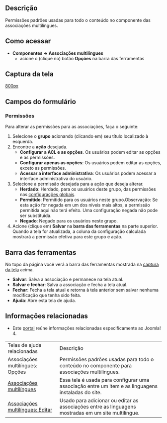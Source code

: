 <!-- Filename: Help4.x:Multilingual_Associations:_Options / Display title: Ajuda4.x:Associações multilíngues: Opções -->

## Descrição

Permissões padrões usadas para todo o conteúdo no componente das
associações multilíngues.

## Como acessar

- **Componentes → Associações multilíngues**
  - acione o (clique no) botão **Opções** na barra das ferramentas

## Captura da tela

<a
href="https://docs.joomla.org/index.php?title=Special:Upload&amp;wpDestFile=Help-4x-Components-Multilingual-Associations-Options-screen-pt-br.png"
class="new"
title="File:Help-4x-Components-Multilingual-Associations-Options-screen-pt-br.png">800px</a>

## Campos do formulário

### Permissões

Para alterar as permissões para as associações, faça o seguinte:

1.  Selecione o **grupo** acionando (clicando em) seu título localizado
    à esquerda.
2.  Encontre a **ação** desejada.
    - **Configurar a ACL e as opções**. Os usuários podem editar as
      opções e as permissões.
    - **Configurar apenas as opções**: Os usuários podem editar as
      opções, exceto as permissões.
    - **Acessar a interface administrativa**: Os usuários podem acessar
      a interface administrativa do usuário.
3.  Selecione a permissão desejada para a ação que deseja alterar.
    - **Herdado**: Herdado, para os usuários deste grupo, das permissões
      nas [configurações
      globais](https://docs.joomla.org/Help4.x:Site_Global_Configuration/pt-br#permissions "Help4.x:Site Global Configuration/pt-br").
    - **Permitido**: Permitido para os usuários neste grupo.Observação:
      Se esta ação for negada em um dos níveis mais altos, a permissão
      permitida aqui não terá efeito. Uma configuração negada não pode
      ser substituída.
    - **Negado**: Negado para os usuários neste grupo.
4.  Acione (clique em) **Salvar** na **barra das ferramentas** na parte
    superior. Quando a tela for atualizada, a coluna da configuração
    calculada mostrará a permissão efetiva para este grupo e ação.

## Barra das ferramentas

No topo da página você verá a barra das ferramentas mostrada na [captura
da tela](#screenshot) acima.

- **Salvar**: Salva a associação e permanece na tela atual.
- **Salvar e fechar**: Salva a associação e fecha a tela atual.
- **Fechar**: Fecha a tela atual e retorna à tela anterior sem salvar
  nenhuma modificação que tenha sido feita.
- **Ajuda**: Abre esta tela de ajuda.

## Informações relacionadas

- Este
  [portal](https://docs.joomla.org/Portal:Joomla_4/pt-br "Portal:Joomla 4/pt-br")
  reúne informações relacionadas especificamente ao Joomla! 4.

|                                                                                                                                                           |                                                                                                     |
|-----------------------------------------------------------------------------------------------------------------------------------------------------------|-----------------------------------------------------------------------------------------------------|
| Telas de ajuda relacionadas                                                                                                                               | Descrição                                                                                           |
| <span class="mw-selflink selflink">Associações multilíngues: Opções</span>                                                                                | Permissões padrões usadas para todo o conteúdo no componente para associações multilíngues.         |
| [Associações multilíngues](https://docs.joomla.org/Help4.x:Multilingual_Associations/pt-br "Help4.x:Multilingual Associations/pt-br")                     | Essa tela é usada para configurar uma associação entre um item e as linguagens instaladas do site.  |
| [Associações multilíngues: Editar](https://docs.joomla.org/Help4.x:Multilingual_Associations:_Edit/pt-br "Help4.x:Multilingual Associations: Edit/pt-br") | Usado para adicionar ou editar as associações entre as linguagens mostradas em um site multilíngue. |
